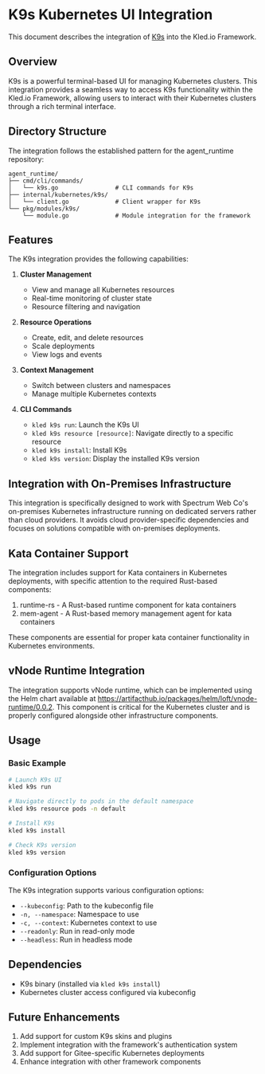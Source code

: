 # K9s Kubernetes UI Integration

This document describes the integration of [K9s](https://github.com/derailed/k9s) into the Kled.io Framework.

## Overview

K9s is a powerful terminal-based UI for managing Kubernetes clusters. This integration provides a seamless way to access K9s functionality within the Kled.io Framework, allowing users to interact with their Kubernetes clusters through a rich terminal interface.

## Directory Structure

The integration follows the established pattern for the agent_runtime repository:

```
agent_runtime/
├── cmd/cli/commands/
│   └── k9s.go                # CLI commands for K9s
├── internal/kubernetes/k9s/
│   └── client.go             # Client wrapper for K9s
└── pkg/modules/k9s/
    └── module.go             # Module integration for the framework
```

## Features

The K9s integration provides the following capabilities:

1. **Cluster Management**
   - View and manage all Kubernetes resources
   - Real-time monitoring of cluster state
   - Resource filtering and navigation

2. **Resource Operations**
   - Create, edit, and delete resources
   - Scale deployments
   - View logs and events

3. **Context Management**
   - Switch between clusters and namespaces
   - Manage multiple Kubernetes contexts

4. **CLI Commands**
   - `kled k9s run`: Launch the K9s UI
   - `kled k9s resource [resource]`: Navigate directly to a specific resource
   - `kled k9s install`: Install K9s
   - `kled k9s version`: Display the installed K9s version

## Integration with On-Premises Infrastructure

This integration is specifically designed to work with Spectrum Web Co's on-premises Kubernetes infrastructure running on dedicated servers rather than cloud providers. It avoids cloud provider-specific dependencies and focuses on solutions compatible with on-premises deployments.

## Kata Container Support

The integration includes support for Kata containers in Kubernetes deployments, with specific attention to the required Rust-based components:

1. runtime-rs - A Rust-based runtime component for kata containers
2. mem-agent - A Rust-based memory management agent for kata containers

These components are essential for proper kata container functionality in Kubernetes environments.

## vNode Runtime Integration

The integration supports vNode runtime, which can be implemented using the Helm chart available at https://artifacthub.io/packages/helm/loft/vnode-runtime/0.0.2. This component is critical for the Kubernetes cluster and is properly configured alongside other infrastructure components.

## Usage

### Basic Example

```bash
# Launch K9s UI
kled k9s run

# Navigate directly to pods in the default namespace
kled k9s resource pods -n default

# Install K9s
kled k9s install

# Check K9s version
kled k9s version
```

### Configuration Options

The K9s integration supports various configuration options:

- `--kubeconfig`: Path to the kubeconfig file
- `-n, --namespace`: Namespace to use
- `-c, --context`: Kubernetes context to use
- `--readonly`: Run in read-only mode
- `--headless`: Run in headless mode

## Dependencies

- K9s binary (installed via `kled k9s install`)
- Kubernetes cluster access configured via kubeconfig

## Future Enhancements

1. Add support for custom K9s skins and plugins
2. Implement integration with the framework's authentication system
3. Add support for Gitee-specific Kubernetes deployments
4. Enhance integration with other framework components
